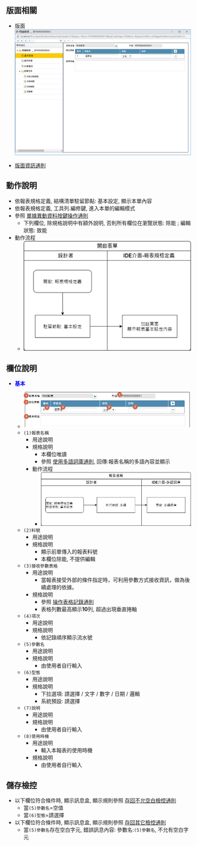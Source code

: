 ## <div id="layout">版面相關</div>
* 版面
    ![pic][image_report_annotation]

* [版面資訊通則][link_ruleother1]

## <div id="form-action">動作說明</div>

* 依報表規格定義, 結構清單駐留節點: 基本設定, 顯示本單內容
* 依報表規格定義, 工具列.編修鍵, 進入本單的編輯模式
* 參照 [單據異動資料按鍵操作通則][link_rulebutton2]
    * 下列欄位, 除規格說明中有額外說明, 否則所有欄位在瀏覽狀態: 除能 ; 編輯狀態: 致能
* 動作流程
    * ![pic][image_flow_open]

## <div id="object-desc">欄位說明</div>

* <p id="fieldbreak1" style="color:blue;font-weight:bold">基本</p>

    * ![pic][image_report_annotation_block1]
    * `(1)報表名稱`
        * 用途說明
        * 規格說明
            * 本欄位唯讀
            * 參照 [使用多語詞庫通則][link_ruledialog2], 回傳:報表名稱的多語內容並顯示
        * 動作流程
            * ![pic][image_flow_report_name]
    * `(2)料號`
        * 用途說明
        * 規格說明
            * 顯示前單傳入的報表料號
            * 本欄位除能, 不提供編輯
    * `(3)接收參數表格`
        * 用途說明
            * 當報表接受外部的條件指定時，可利用參數方式接收資訊，做為後續處理的依據。
        * 規格說明
            * 參照 [操作表格記錄通則][link_rulebutton3]
            * 表格列數最高顯示**10**列, 超過出現垂直捲軸
    * `(4)項次`
        * 用途說明
        * 規格說明
            * 依記錄順序顯示流水號
    * `(5)參數名`
        * 用途說明
        * 規格說明
            * 由使用者自行輸入
    * `(6)型態`
        * 用途說明
        * 規格說明
            * 下拉選項: 請選擇 / 文字 / 數字 / 日期 / 邏輯
            * 系統預設: 請選擇
    * `(7)說明`
        * 用途說明
        * 規格說明
            * 由使用者自行輸入
    * `(8)使用時機`
        * 用途說明
            * 輸入本報表的使用時機
        * 規格說明
            * 由使用者自行輸入

## <div id="save-action">儲存檢控</div>

* 以下欄位符合條件時, 顯示訊息盒, 顯示規則參照 [存回不允空白檢控通則][link_ruleother7]
    * 當`(5)參數名`=空值
    * 當`(6)型態`=請選擇
* 以下欄位符合條件時, 顯示訊息盒, 顯示規則參照 [存回其它檢控通則][link_ruleother8]
    * 當`(5)參數名`存在空白字元, 錯誤訊息內容: 參數名:`(5)參數名`, 不允有空白字元

<!-- 圖片 -->
[image_report_annotation]:attachment/ReportAnnotation_Basic.png
[image_report_annotation_block1]:attachment/ReportAnnotation_Basic_block1.png

[image_flow_open]:attachment/ReportAnnotationFlow_open.png
[image_flow_report_name]:attachment/ReportAnnotationFlow_report_name.png

<!-- 超連結 -->
[link_fieldbreak1]:#fieldbreak1 "欄位說明/基本"
[link_ruleother1]:/8.10.1/IDE/Specification/RulesOther/README#ruleother1 "共用通則_其它/版面資訊通則"
[link_ruleother7]:/8.10.0/IDE/Specification/RulesOther/README#ruleother7 "共用通則_其它/存回不允空白檢控通則"
[link_ruleother8]:/8.10.0/IDE/Specification/RulesOther/README#ruleother8 "共用通則_其它/存回其它檢控通則"

[link_ruledialog2]:/8.10.1/IDE/Specification/RulesDialog/README#ruledialog2 "共用通則_開啟單據/使用多語詞庫通則"

[link_rulebutton2]:/8.10.1/IDE/Specification/RulesButton/README#rulebutton2 "共用通則_按鍵/單據異動資料按鍵操作通則"
[link_rulebutton3]:/8.10.1/IDE/Specification/RulesButton/README#rulebutton3 "共用通則_按鍵/操作表格記錄通則"

